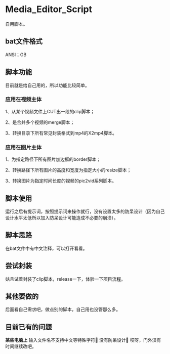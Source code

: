 # Media_Editor_Script
自用脚本。

## bat文件格式
ANSI；GB

## 脚本功能
目前就是给自己用的，所以功能比较简单。
### 应用在视频主体
1、从某个视频文件上CUT出一段的clip脚本；

2、是合并多个视频的merge脚本；

3、转换目录下所有常见封装格式到mp4的X2mp4脚本。

### 应用在图片主体
1、为指定路径下所有图片加边框的border脚本；

2、转换路径下所有图片的高度和宽度为指定大小的resize脚本；

3、转换图片为指定时间长度的视频的pic2vid系列脚本。

## 脚本使用
运行之后有提示词，按照提示词来操作就行，没有设置太多的防呆设计（因为自己设计水平太低所以加入防呆设计可能造成不必要的崩溃）。

## 脚本思路
在bat文件中有中文注释，可以打开看看。

## 尝试封装
姑且试着封装了clip脚本，release一下，体验一下项目流程。

## 其他要做的
后面看自己需求吧，做点别的脚本，自己用也没管那么多。

## 目前已有的问题
**某些电脑上** 输入文件名不支持中文等特殊字符🤦‍
没有防呆设计🤦‍
哎呀，门外汉有时间继续改吧。
